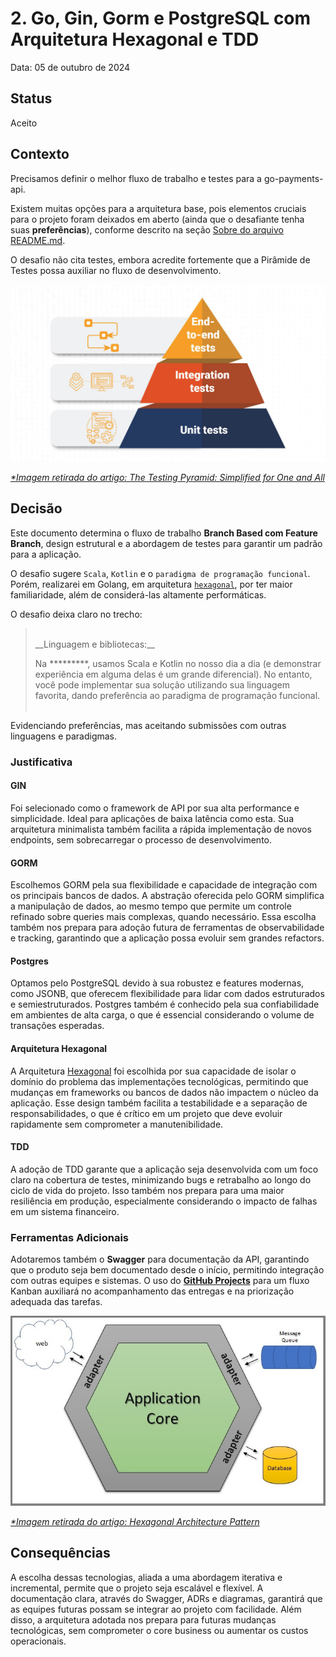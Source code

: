# 2. Go, Gin, Gorm e PostgreSQL com Arquitetura Hexagonal e TDD

Data: 05 de outubro de 2024

## Status

Aceito

## Contexto

Precisamos definir o melhor fluxo de trabalho e testes para a go-payments-api.

Existem muitas opções para a arquitetura base, pois elementos cruciais para o projeto foram deixados em aberto (ainda que o desafiante tenha suas __preferências__), conforme descrito na seção [Sobre do arquivo README.md](../../../README.md).

O desafio não cita testes, embora acredite fortemente que a Pirâmide de Testes possa auxiliar no fluxo de desenvolvimento.

<img src="../../assets/images/layout/graphics/test_pyramid.jpg">

_[*Imagem retirada do artigo: The Testing Pyramid: Simplified for One and All](https://www.headspin.io/blog/the-testing-pyramid-simplified-for-one-and-all)_

## Decisão

Este documento determina o fluxo de trabalho __Branch Based com Feature Branch__, design estrutural e a abordagem de testes para garantir um padrão para a aplicação.

O desafio sugere `Scala`, `Kotlin` e o `paradigma de programação funcional`. Porém, realizarei em Golang, em arquitetura [`hexagonal`](https://alistair.cockburn.us/hexagonal-architecture/), por ter maior familiaridade, além de considerá-las altamente performáticas.

O desafio deixa claro no trecho:

><br/>
> __Linguagem e bibliotecas:__
> 
> Na *********, usamos Scala e Kotlin no nosso dia a dia (e demonstrar experiência em alguma delas é um grande diferencial). No entanto, você pode implementar sua solução utilizando sua linguagem favorita, dando preferência ao paradigma de programação funcional.
> <br/>
> <br/>

Evidenciando preferências, mas aceitando submissões com outras linguagens e paradigmas.

### Justificativa

#### GIN
Foi selecionado como o framework de API por sua alta performance e simplicidade. Ideal para aplicações de baixa latência como esta. Sua arquitetura minimalista também facilita a rápida implementação de novos endpoints, sem sobrecarregar o processo de desenvolvimento. 

#### GORM
Escolhemos GORM pela sua flexibilidade e capacidade de integração com os principais bancos de dados. A abstração oferecida pelo GORM simplifica a manipulação de dados, ao mesmo tempo que permite um controle refinado sobre queries mais complexas, quando necessário. Essa escolha também nos prepara para adoção futura de ferramentas de observabilidade e tracking, garantindo que a aplicação possa evoluir sem grandes refactors.

#### Postgres
Optamos pelo PostgreSQL devido à sua robustez e features modernas, como JSONB, que oferecem flexibilidade para lidar com dados estruturados e semiestruturados. Postgres também é conhecido pela sua confiabilidade em ambientes de alta carga, o que é essencial considerando o volume de transações esperadas.

#### Arquitetura Hexagonal
A Arquitetura [Hexagonal](https://alistair.cockburn.us/hexagonal-architecture/) foi escolhida por sua capacidade de isolar o domínio do problema das implementações tecnológicas, permitindo que mudanças em frameworks ou bancos de dados não impactem o núcleo da aplicação. Esse design também facilita a testabilidade e a separação de responsabilidades, o que é crítico em um projeto que deve evoluir rapidamente sem comprometer a manutenibilidade.

#### TDD
A adoção de TDD garante que a aplicação seja desenvolvida com um foco claro na cobertura de testes, minimizando bugs e retrabalho ao longo do ciclo de vida do projeto. Isso também nos prepara para uma maior resiliência em produção, especialmente considerando o impacto de falhas em um sistema financeiro.

### Ferramentas Adicionais
Adotaremos também o **Swagger** para documentação da API, garantindo que o produto seja bem documentado desde o início, permitindo integração com outras equipes e sistemas. O uso do [**GitHub Projects**](https://github.com/users/jtonynet/projects/7/views/1) para um fluxo Kanban auxiliará no acompanhamento das entregas e na priorização adequada das tarefas.


<img src="../../assets/images/layout/graphics/hexagonal_style-1.jpg">

_[*Imagem retirada do artigo: Hexagonal Architecture Pattern](https://elemarjr.com/arquivo/ensuring-the-quality-of-the-domain-model-through-the-hexagonal-architecture-pattern/)_

## Consequências

A escolha dessas tecnologias, aliada a uma abordagem iterativa e incremental, permite que o projeto seja escalável e flexível. A documentação clara, através do Swagger, ADRs e diagramas, garantirá que as equipes futuras possam se integrar ao projeto com facilidade. Além disso, a arquitetura adotada nos prepara para futuras mudanças tecnológicas, sem comprometer o core business ou aumentar os custos operacionais.

